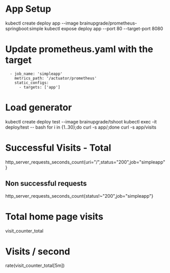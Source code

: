 # App Setup
kubectl create deploy app --image brainupgrade/prometheus-springboot:simple
kubectl expose deploy app --port 80 --target-port 8080

# Update prometheus.yaml with the target
      - job_name: 'simpleapp'
        metrics_path: '/actuator/prometheus'
        static_configs:
          - targets: ['app']

# Load generator
kubectl create deploy test --image brainupgrade/tshoot
kubectl exec -it deploy/test -- bash
for i in {1..30};do curl -s app/;done
curl -s app/visits


# Successful Visits - Total
http_server_requests_seconds_count{uri="/",status="200",job="simpleapp"}

## Non successful requests
http_server_requests_seconds_count{status!~"200",job="simpleapp"}

# Total home page visits
visit_counter_total

# Visits / second 
rate(visit_counter_total[5m])
